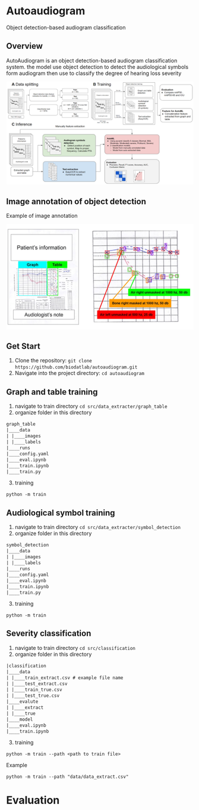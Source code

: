 # Autoaudiogram
Object detection-based audiogram classification

## Overview
AutoAudiogram is an object detection-based audiogram classification system. the model use object detection to detect the audiological symbols form audiogram then use to classify the degree of hearing loss severity

![figure1](figure/figure1.png)

## Image annotation of object detection
Example of image annotation

![figure2](figure/figure2.png)


## Get Start
1. Clone the repository: `git clone https://github.com/biodatlab/autoaudiogram.git`
2. Navigate into the project directory: `cd autoaudiogram`

## Graph and table training
1. navigate to train directory `cd src/data_extracter/graph_table`
2. organize folder in this directory 
```
graph_table
|____data
| |____images
| |____labels
|____runs
|____config.yaml
|____eval.ipynb
|____train.ipynb
|____train.py
```
3. training
```
python -m train
```

## Audiological symbol training
1. navigate to train directory `cd src/data_extracter/symbol_detection`
2. organize folder in this directory 
```
symbol_detection
|____data
| |____images
| |____labels
|____runs
|____config.yaml
|____eval.ipynb
|____train.ipynb
|____train.py
```
3. training
```
python -m train
```
## Severity classification
1. navigate to train directory `cd src/classification`
2. organize folder in this directory 
```
|classification
|____data
| |____train_extract.csv # example file name
| |____test_extract.csv
| |____train_true.csv
| |____test_true.csv
|____evalute
| |____extract
| |____true
|____model
|____eval.ipynb
|____train.ipynb
```
3. training
```
python -m train --path <path to train file>
```
  Example 
  ```
  python -m train --path "data/data_extract.csv"
  ```


# Evaluation


